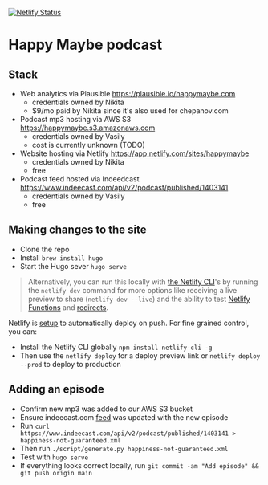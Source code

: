 [![Netlify Status](https://api.netlify.com/api/v1/badges/0fb35d62-0ede-4117-b704-39c747ae2088/deploy-status)](https://app.netlify.com/sites/happymaybe/deploys)

# Happy Maybe podcast   

## Stack

* Web analytics via Plausible https://plausible.io/happymaybe.com
  * credentials owned by Nikita
  * $9/mo paid by Nikita since it's also used for chepanov.com
* Podcast mp3 hosting via AWS S3 https://happymaybe.s3.amazonaws.com
  * credentials owned by Vasily
  * cost is currently unknown (TODO)
* Website hosting via Netlify https://app.netlify.com/sites/happymaybe
  * credentials owned by Nikita
  * free
* Podcast feed hosted via Indeedcast https://www.indeecast.com/api/v2/podcast/published/1403141
  * credentials owned by Vasily
  * free

## Making changes to the site

- Clone the repo
- Install `brew install hugo`
- Start the Hugo sever `hugo serve`

> Alternatively, you can run this locally with [the Netlify CLI](https://docs.netlify.com/cli/get-started/)'s by running the `netlify dev` command for more options like receiving a live preview to share (`netlify dev --live`) and the ability to test [Netlify Functions](https://www.netlify.com/products/functions) and [redirects](https://docs.netlify.com/routing/redirects/). 

Netlify is [setup](https://app.netlify.com/sites/happymaybe/deploys) to automatically deploy on push. For fine grained control, you can:

- Install the Netlify CLI globally `npm install netlify-cli -g`
- Then use the `netlify deploy` for a deploy preview link or `netlify deploy --prod` to deploy to production

## Adding an episode

* Confirm new mp3 was added to our AWS S3 bucket
* Ensure indeecast.com [feed](https://www.indeecast.com/api/v2/podcast/published/1403141) was updated with the new episode
* Run `curl https://www.indeecast.com/api/v2/podcast/published/1403141 > happiness-not-guaranteed.xml`
* Then run `./script/generate.py happiness-not-guaranteed.xml`
* Test with `hugo serve`
* If everything looks correct locally, run `git commit -am "Add episode" && git push origin main`
